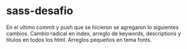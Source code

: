 # sass-desafio
En el ultimo commit y push que se hicieron se agregaron lo siguientes cambios.
Cambio radical en index, arreglo de keywords, descriptions y titulos en todos los html.
Arreglos pequeños en tema fonts.
